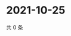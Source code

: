 # 2021-10-25

共 0 条

<!-- BEGIN WEIBO -->
<!-- 最后更新时间 Mon Oct 25 2021 21:16:19 GMT+0800 (China Standard Time) -->

<!-- END WEIBO -->
